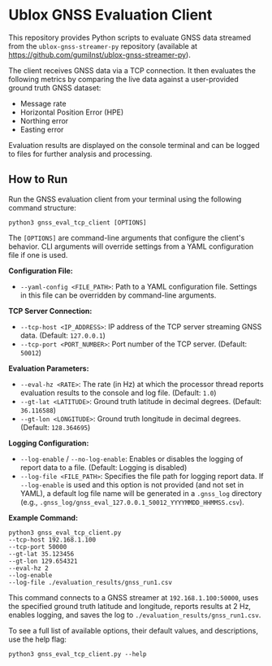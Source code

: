 # Ublox GNSS Evaluation Client

This repository provides Python scripts to evaluate GNSS data streamed from the `ublox-gnss-streamer-py` repository (available at https://github.com/gumiInst/ublox-gnss-streamer-py).

The client receives GNSS data via a TCP connection. It then evaluates the following metrics by comparing the live data against a user-provided ground truth GNSS dataset:
*   Message rate
*   Horizontal Position Error (HPE)
*   Northing error
*   Easting error

Evaluation results are displayed on the console terminal and can be logged to files for further analysis and processing.


## How to Run

Run the GNSS evaluation client from your terminal using the following command structure:

```
python3 gnss_eval_tcp_client [OPTIONS]
```

The `[OPTIONS]` are command-line arguments that configure the client's behavior. CLI arguments will override settings from a YAML configuration file if one is used.

**Configuration File:**
*   `--yaml-config <FILE_PATH>`: Path to a YAML configuration file. Settings in this file can be overridden by command-line arguments.

**TCP Server Connection:**
*   `--tcp-host <IP_ADDRESS>`: IP address of the TCP server streaming GNSS data. (Default: `127.0.0.1`)
*   `--tcp-port <PORT_NUMBER>`: Port number of the TCP server. (Default: `50012`)

**Evaluation Parameters:**
*   `--eval-hz <RATE>`: The rate (in Hz) at which the processor thread reports evaluation results to the console and log file. (Default: `1.0`)
*   `--gt-lat <LATITUDE>`: Ground truth latitude in decimal degrees. (Default: `36.116588`)
*   `--gt-lon <LONGITUDE>`: Ground truth longitude in decimal degrees. (Default: `128.364695`)

**Logging Configuration:**
*   `--log-enable` / `--no-log-enable`: Enables or disables the logging of report data to a file. (Default: Logging is disabled)
*   `--log-file <FILE_PATH>`: Specifies the file path for logging report data. If `--log-enable` is used and this option is not provided (and not set in YAML), a default log file name will be generated in a `.gnss_log` directory (e.g., `.gnss_log/gnss_eval_127.0.0.1_50012_YYYYMMDD_HHMMSS.csv`).

**Example Command:**
```
python3 gnss_eval_tcp_client.py
--tcp-host 192.168.1.100
--tcp-port 50000
--gt-lat 35.123456
--gt-lon 129.654321
--eval-hz 2
--log-enable
--log-file ./evaluation_results/gnss_run1.csv
```

This command connects to a GNSS streamer at `192.168.1.100:50000`, uses the specified ground truth latitude and longitude, reports results at 2 Hz, enables logging, and saves the log to `./evaluation_results/gnss_run1.csv`.

To see a full list of available options, their default values, and descriptions, use the help flag:

```
python3 gnss_eval_tcp_client.py --help
```